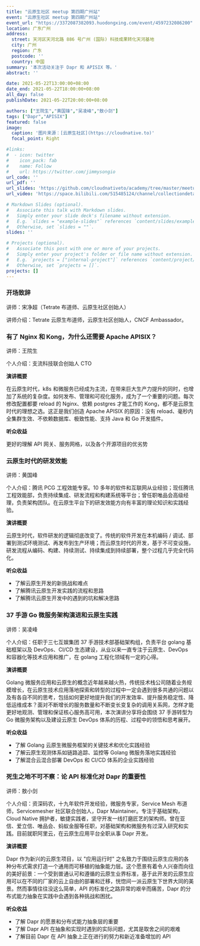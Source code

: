 ```yaml
---
title: "云原生社区 meetup 第四期广州站"
event: "云原生社区 meetup 第四期广州站"
event_url: "https://3372087382093.huodongxing.com/event/4597232086200"
location: 广东广州
address:
  street: 天河区天河北路 886 号广州 (国际) 科技成果转化天河基地
  city: 广州
  region: 广东
  postcode: ''
  country: 中国
summary: '本次活动关注于 Dapr 和 APISIX 等。'
abstract: ''

date: 2021-05-22T13:00:00+08:00
date_end: 2021-05-22T18:00:00+08:00
all_day: false
publishDate: 2021-05-22T20:00:00+08:00

authors: ["王院生","黄国锋","吴凌峰","敖小剑"]
tags: ["Dapr","APISIX"]
featured: false
image:
  caption: '图片来源：[云原生社区](https://cloudnative.to)'
  focal_point: Right

#links:
#  - icon: twitter
#    icon_pack: fab
#    name: Follow
#    url: https://twitter.com/jimmysongio
url_code: ''
url_pdf: ''
url_slides: 'https://github.com/cloudnativeto/academy/tree/master/meetup/04-guangzhou'
url_video: 'https://space.bilibili.com/515485124/channel/collectiondetail?sid=203207'

# Markdown Slides (optional).
#   Associate this talk with Markdown slides.
#   Simply enter your slide deck's filename without extension.
#   E.g. `slides = "example-slides"` references `content/slides/example-slides.md`.
#   Otherwise, set `slides = ""`.
slides: ''

# Projects (optional).
#   Associate this post with one or more of your projects.
#   Simply enter your project's folder or file name without extension.
#   E.g. `projects = ["internal-project"]` references `content/project/deep-learning/index.md`.
#   Otherwise, set `projects = []`.
projects: []
---
```


### 开场致辞

讲师：宋净超（Tetrate 布道师、云原生社区创始人）

讲师介绍：Tetrate 云原生布道师，云原生社区创始人，CNCF Ambassador。

### 有了 Nginx 和 Kong，为什么还需要 Apache APISIX？

讲师：王院生

个人介绍：支流科技联合创始人 CTO

**演讲概要**

在云原生时代，k8s 和微服务已经成为主流，在带来巨大生产力提升的同时，也增加了系统的复杂度。如何发布、管理和可视化服务，成为了一个重要的问题。每次修改配置都要 reload 的 Nginx、依赖 postgres 才能工作的 Kong，都不是云原生时代的理想之选。这正是我们创造 Apache APISIX 的原因：没有 reload、毫秒内全集群生效、不依赖数据库、极致性能、支持 Java 和 Go 开发插件。

**听众收益**

更好的理解 API 网关、服务网格，以及各个开源项目的优劣势

### 云原生时代的研发效能

讲师：黄国峰

个人介绍：腾讯 PCG 工程效能专家。10 多年的软件和互联网从业经验；现任腾讯工程效能部，负责持续集成、研发流程和构建系统等平台；曾任职唯品会高级经理，负责架构团队。在云原生平台下的研发效能方向有丰富的理论知识和实践经验。

**演讲概要**

云原生时代，软件研发的逻辑彻底改变了。传统的软件开发在本机编码 / 调试、部署到测试环境测试、再发布到生产环境；而云原生时代的开发，基于不可变设施，研发流程从编码、构建、持续测试、持续集成到持续部署，整个过程几乎完全代码化。

**听众收益**

- 了解云原生开发的新挑战和难点
- 了解腾讯云原生开发实践的流程和思路
- 了解腾讯云原生开发中的遇到的坑和解决思路

### 37 手游 Go 微服务架构演进和云原生实践

讲师：吴凌峰

个人介绍：任职于三七互娱集团 37 手游技术部基础架构组，负责平台 golang 基础框架以及 DevOps、CI/CD 生态建设，从业以来一直专注于云原生、DevOps 和容器化等技术应用和推广，在 golang 工程化领域有一定的心得。

**演讲概要**

Golang 微服务应用和云原生的概念近年越来越火热，传统技术栈公司随着业务规模增长，在云原生技术应用落地探索和转型的过程中一定会遇到很多共通的问题以及有各自不同的思考，包括如何更好地提升我们的开发效率、提升服务稳定性、降低运维成本？面对不断增长的服务数量和不断变长变复杂的调用关系网，怎样才能更好地观测、管理和保证核心服务高可用，本次演讲分享将会围绕 37 手游转型为 Go 微服务架构以及建设云原生 DevOps 体系的历程、过程中的领悟和思考展开。

**听众收益**

- 了解 Golang 云原生微服务框架的关键技术和优化实践经验
- 了解云原生观测体系如链路追踪、监控等 Golang 微服务落地实践经验
- 了解混合云混合部署 DevOps 和 CI/CD 体系的企业实践经验

### 死生之地不可不察：论 API 标准化对 Dapr 的重要性

讲师：敖小剑

个人介绍：资深码农，十九年软件开发经验，微服务专家，Service Mesh 布道师，Servicemesher 社区联合创始人，Dapr Maintainer。专注于基础架构，Cloud Native 拥护者，敏捷实践者，坚守开发一线打磨匠艺的架构师。曾在亚信、爱立信、唯品会、蚂蚁金服等任职，对基础架构和微服务有过深入研究和实践。目前就职阿里云，在云原生应用平台全职从事 Dapr 开发。

**演讲概要**

Dapr 作为新兴的云原生项目，以 "应用运行时" 之名致力于围绕云原生应用的各种分布式需求打造一个通用而可移植的抽象能力层。这个愿景有着令人兴奋而向往的美好前景：一个受到普通认可和遵循的云原生业界标准，基于此开发的云原生应用可以在不同的厂家的云上自由的部署和迁移，恍惚间一派云原生下世界大同的美景。然而事情往往没这么简单，API 的标准化之路异常的艰辛而痛苦，Dapr 的分布式能力抽象在实践中会遇到各种挑战和困扰。

**听众收益**

- 了解 Dapr 的愿景和分布式能力抽象层的重要
- 了解 Dapr API 在抽象和实现时遇到的实际问题，尤其是取舍之间的艰难
- 了解目前 Dapr 在 API 抽象上正在进行的努力和新近准备增加的 API
